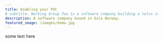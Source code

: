 ```yaml
---
title: Enabling your POC
# subtitle: Working Group Two is a software company building a telco core network..
description: A software company based in Oslo Norway.
featured_image: /images/demo.jpg
---
```


some text here

